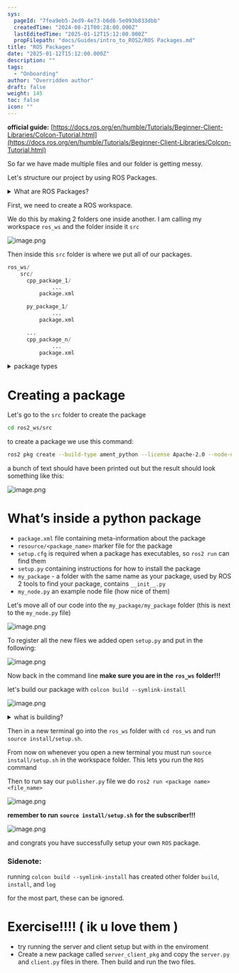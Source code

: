 ```yaml
---
sys:
  pageId: "7fea9eb5-2ed9-4e73-b6d6-5e093b833dbb"
  createdTime: "2024-08-21T00:28:00.000Z"
  lastEditedTime: "2025-01-12T15:12:00.000Z"
  propFilepath: "docs/Guides/intro_to_ROS2/ROS Packages.md"
title: "ROS Packages"
date: "2025-01-12T15:12:00.000Z"
description: ""
tags:
  - "Onboarding"
author: "Overridden author"
draft: false
weight: 145
toc: false
icon: ""
---
```


**official guide:** [https://docs.ros.org/en/humble/Tutorials/Beginner-Client-Libraries/Colcon-Tutorial.html](https://docs.ros.org/en/humble/Tutorials/Beginner-Client-Libraries/Colcon-Tutorial.html)

So far we have made multiple files and our folder is getting messy.

Let's structure our project by using ROS Packages.

<details>

<summary>What are ROS Packages?</summary>

ROS Packages are, as the name implies, packages of code that are highly sharable between ROS developers.

They consist of a folder, `package.xml` file, and source code

```python
      cpp_package_1/
		      ... imagine much code files here ..
          package.xml
```

</details>

First, we need to create a ROS workspace.

We do this by making 2 folders one inside another. I am calling my workspace `ros_ws` and the folder inside it `src`

![image.png](https://prod-files-secure.s3.us-west-2.amazonaws.com/d518164a-d88e-44d1-a4ee-3adb3bd8bce0/70706947-fd18-4537-a67b-e12946812d31/image.png?X-Amz-Algorithm=AWS4-HMAC-SHA256&X-Amz-Content-Sha256=UNSIGNED-PAYLOAD&X-Amz-Credential=ASIAZI2LB4663OYSGRFX%2F20250623%2Fus-west-2%2Fs3%2Faws4_request&X-Amz-Date=20250623T140949Z&X-Amz-Expires=3600&X-Amz-Security-Token=IQoJb3JpZ2luX2VjEB0aCXVzLXdlc3QtMiJIMEYCIQCdu6XLIqtsGJ36sCtx3p0zuMpagtn9SgBzv%2BjaMKrFUwIhAMdSayZmZhLolyiH82kBTzpNXngR4ZKLD1bRT%2BsTB80tKv8DCBYQABoMNjM3NDIzMTgzODA1IgwjrbMWDmuQcYHQ%2BZ0q3AMu2i1AMwE4%2BXdFXlmd5g%2FlT2xS9MdELEeFDrfWW5b2gFYDRBv9%2BDdNgtEn%2Fj2DBkfh%2BUY%2F7X%2Bymten8CXjzP5FlSXBNcE6krw9ZR%2FJFZZF9r6XtON2kIqbECfK%2FV9H4noXSpYZluQQHDrJHT6LXU4G%2BJQRnqs18uEE60UfqZ2qfQaTDtKtJUKXGsBecOgcbleLakPK%2FT%2B3hDYnpyygiACel%2Fj16swnTCdNRxhM94LEhhPk3OzksfjFEx8luCUbJdCFpnBfg5n3XafQizh2qzJbDZR5pqspcq1cYNZe5Z0J7d4pd6aKSOGqoJfVMIoax0Da2WnyMZSLL4Jh1RYI5Dvmmum2hyWZlCWNEReYOCqNsn%2B%2Fh5zZrxxRZUsMOLLmP4LR5oqExE31EhIhsw7RUlZJ2uNeAHlUwcq6FKaDJBCrrAzVqDY4grBpqNeiD5zqpm3Wltjb5StP5%2B2UEUHWGXF1kNavFoo%2BJ%2BlpZtLa5WCE8N8Pc0JN59QYVUVFwssw0PDGFkbzAzJ4WBDmccwL7zqyxoXwL%2BjHLq7kbawLry5fvuXkZvCJhGV0AtlgQfc%2Bgoxuzm8vWwqc%2FbvA0F15VgnRDrrnYfbRAXGoN2mYYJj6%2FYuh4xPMZKja1cPWezDnjuXCBjqkATXskCsWjJZKELARFcanajkj8QYwGyLlP9KDpoDaJH3%2FsJY7%2BYcJKwcco85nIedhjSOx%2FdkkAnuSmopKwLDOg96173clCyyxd5NuAYNkCErOp%2BGfgAaMqbuiUBxx191UYPwcZcylT%2BoN7fMspjfo0c%2FngXmnyzQctw3O5eoV%2BdunxxVNuN1fDS1V77%2B80xPIG%2F8AO55oEiswlaj8HUAp9LmvM%2B54&X-Amz-Signature=ca690cbe42598097b0b06a5cfb0762261b0ed58afb527d1553c1f053d8545410&X-Amz-SignedHeaders=host&x-amz-checksum-mode=ENABLED&x-id=GetObject)

Then inside this `src` folder is where we put all of our packages.

```python
ros_ws/
    src/
      cpp_package_1/
		      ...
          package.xml

      py_package_1/
		      ...
          package.xml

      ...
      cpp_package_n/
		      ...
          package.xml

```

<details>

<summary>package types</summary>

packages can be either `C++` or python.

the intern file structure is different for each but for this guide we will stick to creating python packages

</details>

# Creating a package

Let's go to the `src` folder to create the package

```bash
cd ros2_ws/src
```

to create a package we use this command:

```bash
ros2 pkg create --build-type ament_python --license Apache-2.0 --node-name my_node my_package
```

a bunch of text should have been printed out but the result should look something like this:

![image.png](https://prod-files-secure.s3.us-west-2.amazonaws.com/d518164a-d88e-44d1-a4ee-3adb3bd8bce0/e6cf1e3f-8512-4a3e-b131-079f800bf3e8/image.png?X-Amz-Algorithm=AWS4-HMAC-SHA256&X-Amz-Content-Sha256=UNSIGNED-PAYLOAD&X-Amz-Credential=ASIAZI2LB4663OYSGRFX%2F20250623%2Fus-west-2%2Fs3%2Faws4_request&X-Amz-Date=20250623T140949Z&X-Amz-Expires=3600&X-Amz-Security-Token=IQoJb3JpZ2luX2VjEB0aCXVzLXdlc3QtMiJIMEYCIQCdu6XLIqtsGJ36sCtx3p0zuMpagtn9SgBzv%2BjaMKrFUwIhAMdSayZmZhLolyiH82kBTzpNXngR4ZKLD1bRT%2BsTB80tKv8DCBYQABoMNjM3NDIzMTgzODA1IgwjrbMWDmuQcYHQ%2BZ0q3AMu2i1AMwE4%2BXdFXlmd5g%2FlT2xS9MdELEeFDrfWW5b2gFYDRBv9%2BDdNgtEn%2Fj2DBkfh%2BUY%2F7X%2Bymten8CXjzP5FlSXBNcE6krw9ZR%2FJFZZF9r6XtON2kIqbECfK%2FV9H4noXSpYZluQQHDrJHT6LXU4G%2BJQRnqs18uEE60UfqZ2qfQaTDtKtJUKXGsBecOgcbleLakPK%2FT%2B3hDYnpyygiACel%2Fj16swnTCdNRxhM94LEhhPk3OzksfjFEx8luCUbJdCFpnBfg5n3XafQizh2qzJbDZR5pqspcq1cYNZe5Z0J7d4pd6aKSOGqoJfVMIoax0Da2WnyMZSLL4Jh1RYI5Dvmmum2hyWZlCWNEReYOCqNsn%2B%2Fh5zZrxxRZUsMOLLmP4LR5oqExE31EhIhsw7RUlZJ2uNeAHlUwcq6FKaDJBCrrAzVqDY4grBpqNeiD5zqpm3Wltjb5StP5%2B2UEUHWGXF1kNavFoo%2BJ%2BlpZtLa5WCE8N8Pc0JN59QYVUVFwssw0PDGFkbzAzJ4WBDmccwL7zqyxoXwL%2BjHLq7kbawLry5fvuXkZvCJhGV0AtlgQfc%2Bgoxuzm8vWwqc%2FbvA0F15VgnRDrrnYfbRAXGoN2mYYJj6%2FYuh4xPMZKja1cPWezDnjuXCBjqkATXskCsWjJZKELARFcanajkj8QYwGyLlP9KDpoDaJH3%2FsJY7%2BYcJKwcco85nIedhjSOx%2FdkkAnuSmopKwLDOg96173clCyyxd5NuAYNkCErOp%2BGfgAaMqbuiUBxx191UYPwcZcylT%2BoN7fMspjfo0c%2FngXmnyzQctw3O5eoV%2BdunxxVNuN1fDS1V77%2B80xPIG%2F8AO55oEiswlaj8HUAp9LmvM%2B54&X-Amz-Signature=ab1e987c4bd12e3123e1026a984ea50c6d600ba3395a799f5853fbecc9d33171&X-Amz-SignedHeaders=host&x-amz-checksum-mode=ENABLED&x-id=GetObject)

# What’s inside a python package

- `package.xml` file containing meta-information about the package
- `resource/<package_name>` marker file for the package
- `setup.cfg` is required when a package has executables, so `ros2 run` can find them
- `setup.py` containing instructions for how to install the package
- `my_package` - a folder with the same name as your package, used by ROS 2 tools to find your package, contains `__init__.py`
- `my_node.py` an example node file (how nice of them)

Let's move all of our code into the `my_package/my_package` folder (this is next to the `my_node.py` file)

![image.png](https://prod-files-secure.s3.us-west-2.amazonaws.com/d518164a-d88e-44d1-a4ee-3adb3bd8bce0/9ce58f11-0da9-4d3e-b86d-506a9685d378/image.png?X-Amz-Algorithm=AWS4-HMAC-SHA256&X-Amz-Content-Sha256=UNSIGNED-PAYLOAD&X-Amz-Credential=ASIAZI2LB4663OYSGRFX%2F20250623%2Fus-west-2%2Fs3%2Faws4_request&X-Amz-Date=20250623T140949Z&X-Amz-Expires=3600&X-Amz-Security-Token=IQoJb3JpZ2luX2VjEB0aCXVzLXdlc3QtMiJIMEYCIQCdu6XLIqtsGJ36sCtx3p0zuMpagtn9SgBzv%2BjaMKrFUwIhAMdSayZmZhLolyiH82kBTzpNXngR4ZKLD1bRT%2BsTB80tKv8DCBYQABoMNjM3NDIzMTgzODA1IgwjrbMWDmuQcYHQ%2BZ0q3AMu2i1AMwE4%2BXdFXlmd5g%2FlT2xS9MdELEeFDrfWW5b2gFYDRBv9%2BDdNgtEn%2Fj2DBkfh%2BUY%2F7X%2Bymten8CXjzP5FlSXBNcE6krw9ZR%2FJFZZF9r6XtON2kIqbECfK%2FV9H4noXSpYZluQQHDrJHT6LXU4G%2BJQRnqs18uEE60UfqZ2qfQaTDtKtJUKXGsBecOgcbleLakPK%2FT%2B3hDYnpyygiACel%2Fj16swnTCdNRxhM94LEhhPk3OzksfjFEx8luCUbJdCFpnBfg5n3XafQizh2qzJbDZR5pqspcq1cYNZe5Z0J7d4pd6aKSOGqoJfVMIoax0Da2WnyMZSLL4Jh1RYI5Dvmmum2hyWZlCWNEReYOCqNsn%2B%2Fh5zZrxxRZUsMOLLmP4LR5oqExE31EhIhsw7RUlZJ2uNeAHlUwcq6FKaDJBCrrAzVqDY4grBpqNeiD5zqpm3Wltjb5StP5%2B2UEUHWGXF1kNavFoo%2BJ%2BlpZtLa5WCE8N8Pc0JN59QYVUVFwssw0PDGFkbzAzJ4WBDmccwL7zqyxoXwL%2BjHLq7kbawLry5fvuXkZvCJhGV0AtlgQfc%2Bgoxuzm8vWwqc%2FbvA0F15VgnRDrrnYfbRAXGoN2mYYJj6%2FYuh4xPMZKja1cPWezDnjuXCBjqkATXskCsWjJZKELARFcanajkj8QYwGyLlP9KDpoDaJH3%2FsJY7%2BYcJKwcco85nIedhjSOx%2FdkkAnuSmopKwLDOg96173clCyyxd5NuAYNkCErOp%2BGfgAaMqbuiUBxx191UYPwcZcylT%2BoN7fMspjfo0c%2FngXmnyzQctw3O5eoV%2BdunxxVNuN1fDS1V77%2B80xPIG%2F8AO55oEiswlaj8HUAp9LmvM%2B54&X-Amz-Signature=eb337c9c206683a1d31f1b157ad3fdc79d9f7d56ba5121a82111298820ce66ae&X-Amz-SignedHeaders=host&x-amz-checksum-mode=ENABLED&x-id=GetObject)

To register all the new files we added open `setup.py` and put in the following:

![image.png](https://prod-files-secure.s3.us-west-2.amazonaws.com/d518164a-d88e-44d1-a4ee-3adb3bd8bce0/1cd7c262-4cae-4496-9d75-c178537d24a2/image.png?X-Amz-Algorithm=AWS4-HMAC-SHA256&X-Amz-Content-Sha256=UNSIGNED-PAYLOAD&X-Amz-Credential=ASIAZI2LB4663OYSGRFX%2F20250623%2Fus-west-2%2Fs3%2Faws4_request&X-Amz-Date=20250623T140949Z&X-Amz-Expires=3600&X-Amz-Security-Token=IQoJb3JpZ2luX2VjEB0aCXVzLXdlc3QtMiJIMEYCIQCdu6XLIqtsGJ36sCtx3p0zuMpagtn9SgBzv%2BjaMKrFUwIhAMdSayZmZhLolyiH82kBTzpNXngR4ZKLD1bRT%2BsTB80tKv8DCBYQABoMNjM3NDIzMTgzODA1IgwjrbMWDmuQcYHQ%2BZ0q3AMu2i1AMwE4%2BXdFXlmd5g%2FlT2xS9MdELEeFDrfWW5b2gFYDRBv9%2BDdNgtEn%2Fj2DBkfh%2BUY%2F7X%2Bymten8CXjzP5FlSXBNcE6krw9ZR%2FJFZZF9r6XtON2kIqbECfK%2FV9H4noXSpYZluQQHDrJHT6LXU4G%2BJQRnqs18uEE60UfqZ2qfQaTDtKtJUKXGsBecOgcbleLakPK%2FT%2B3hDYnpyygiACel%2Fj16swnTCdNRxhM94LEhhPk3OzksfjFEx8luCUbJdCFpnBfg5n3XafQizh2qzJbDZR5pqspcq1cYNZe5Z0J7d4pd6aKSOGqoJfVMIoax0Da2WnyMZSLL4Jh1RYI5Dvmmum2hyWZlCWNEReYOCqNsn%2B%2Fh5zZrxxRZUsMOLLmP4LR5oqExE31EhIhsw7RUlZJ2uNeAHlUwcq6FKaDJBCrrAzVqDY4grBpqNeiD5zqpm3Wltjb5StP5%2B2UEUHWGXF1kNavFoo%2BJ%2BlpZtLa5WCE8N8Pc0JN59QYVUVFwssw0PDGFkbzAzJ4WBDmccwL7zqyxoXwL%2BjHLq7kbawLry5fvuXkZvCJhGV0AtlgQfc%2Bgoxuzm8vWwqc%2FbvA0F15VgnRDrrnYfbRAXGoN2mYYJj6%2FYuh4xPMZKja1cPWezDnjuXCBjqkATXskCsWjJZKELARFcanajkj8QYwGyLlP9KDpoDaJH3%2FsJY7%2BYcJKwcco85nIedhjSOx%2FdkkAnuSmopKwLDOg96173clCyyxd5NuAYNkCErOp%2BGfgAaMqbuiUBxx191UYPwcZcylT%2BoN7fMspjfo0c%2FngXmnyzQctw3O5eoV%2BdunxxVNuN1fDS1V77%2B80xPIG%2F8AO55oEiswlaj8HUAp9LmvM%2B54&X-Amz-Signature=516d00663a20140ff186856e39b753027cd675b8334a0acd487bccfa4bfa5902&X-Amz-SignedHeaders=host&x-amz-checksum-mode=ENABLED&x-id=GetObject)

Now back in the command line **make sure you are in the** **`ros_ws`** **folder!!!**

let's build our package with `colcon build --symlink-install`

![image.png](https://prod-files-secure.s3.us-west-2.amazonaws.com/d518164a-d88e-44d1-a4ee-3adb3bd8bce0/2f2a0d27-b173-48fd-b189-5f5c0ce65619/image.png?X-Amz-Algorithm=AWS4-HMAC-SHA256&X-Amz-Content-Sha256=UNSIGNED-PAYLOAD&X-Amz-Credential=ASIAZI2LB4663OYSGRFX%2F20250623%2Fus-west-2%2Fs3%2Faws4_request&X-Amz-Date=20250623T140949Z&X-Amz-Expires=3600&X-Amz-Security-Token=IQoJb3JpZ2luX2VjEB0aCXVzLXdlc3QtMiJIMEYCIQCdu6XLIqtsGJ36sCtx3p0zuMpagtn9SgBzv%2BjaMKrFUwIhAMdSayZmZhLolyiH82kBTzpNXngR4ZKLD1bRT%2BsTB80tKv8DCBYQABoMNjM3NDIzMTgzODA1IgwjrbMWDmuQcYHQ%2BZ0q3AMu2i1AMwE4%2BXdFXlmd5g%2FlT2xS9MdELEeFDrfWW5b2gFYDRBv9%2BDdNgtEn%2Fj2DBkfh%2BUY%2F7X%2Bymten8CXjzP5FlSXBNcE6krw9ZR%2FJFZZF9r6XtON2kIqbECfK%2FV9H4noXSpYZluQQHDrJHT6LXU4G%2BJQRnqs18uEE60UfqZ2qfQaTDtKtJUKXGsBecOgcbleLakPK%2FT%2B3hDYnpyygiACel%2Fj16swnTCdNRxhM94LEhhPk3OzksfjFEx8luCUbJdCFpnBfg5n3XafQizh2qzJbDZR5pqspcq1cYNZe5Z0J7d4pd6aKSOGqoJfVMIoax0Da2WnyMZSLL4Jh1RYI5Dvmmum2hyWZlCWNEReYOCqNsn%2B%2Fh5zZrxxRZUsMOLLmP4LR5oqExE31EhIhsw7RUlZJ2uNeAHlUwcq6FKaDJBCrrAzVqDY4grBpqNeiD5zqpm3Wltjb5StP5%2B2UEUHWGXF1kNavFoo%2BJ%2BlpZtLa5WCE8N8Pc0JN59QYVUVFwssw0PDGFkbzAzJ4WBDmccwL7zqyxoXwL%2BjHLq7kbawLry5fvuXkZvCJhGV0AtlgQfc%2Bgoxuzm8vWwqc%2FbvA0F15VgnRDrrnYfbRAXGoN2mYYJj6%2FYuh4xPMZKja1cPWezDnjuXCBjqkATXskCsWjJZKELARFcanajkj8QYwGyLlP9KDpoDaJH3%2FsJY7%2BYcJKwcco85nIedhjSOx%2FdkkAnuSmopKwLDOg96173clCyyxd5NuAYNkCErOp%2BGfgAaMqbuiUBxx191UYPwcZcylT%2BoN7fMspjfo0c%2FngXmnyzQctw3O5eoV%2BdunxxVNuN1fDS1V77%2B80xPIG%2F8AO55oEiswlaj8HUAp9LmvM%2B54&X-Amz-Signature=c2e8c29226c544ca4bf77da5f884afe01fc453d7e0159dcac60bd36d158f0e43&X-Amz-SignedHeaders=host&x-amz-checksum-mode=ENABLED&x-id=GetObject)

<details>

<summary>what is building?</summary>

if you are a CS major at Rose-Hulman you will learn the answer to this in CSSE132

but TLDR; is it combines all the code files into one program that can be run easily 

</details>

Then in a new terminal go into the `ros_ws` folder with `cd ros_ws` and run `source install/setup.sh`. 

From now on whenever you open a new terminal you must run `source install/setup.sh` in the workspace folder. This lets you run the `ROS` command

Then to run say our `publisher.py` file we do `ros2 run <package name> <file_name>`

![image.png](https://prod-files-secure.s3.us-west-2.amazonaws.com/d518164a-d88e-44d1-a4ee-3adb3bd8bce0/4f4b1219-3a44-4632-aa0a-ce3471699f59/image.png?X-Amz-Algorithm=AWS4-HMAC-SHA256&X-Amz-Content-Sha256=UNSIGNED-PAYLOAD&X-Amz-Credential=ASIAZI2LB4663OYSGRFX%2F20250623%2Fus-west-2%2Fs3%2Faws4_request&X-Amz-Date=20250623T140949Z&X-Amz-Expires=3600&X-Amz-Security-Token=IQoJb3JpZ2luX2VjEB0aCXVzLXdlc3QtMiJIMEYCIQCdu6XLIqtsGJ36sCtx3p0zuMpagtn9SgBzv%2BjaMKrFUwIhAMdSayZmZhLolyiH82kBTzpNXngR4ZKLD1bRT%2BsTB80tKv8DCBYQABoMNjM3NDIzMTgzODA1IgwjrbMWDmuQcYHQ%2BZ0q3AMu2i1AMwE4%2BXdFXlmd5g%2FlT2xS9MdELEeFDrfWW5b2gFYDRBv9%2BDdNgtEn%2Fj2DBkfh%2BUY%2F7X%2Bymten8CXjzP5FlSXBNcE6krw9ZR%2FJFZZF9r6XtON2kIqbECfK%2FV9H4noXSpYZluQQHDrJHT6LXU4G%2BJQRnqs18uEE60UfqZ2qfQaTDtKtJUKXGsBecOgcbleLakPK%2FT%2B3hDYnpyygiACel%2Fj16swnTCdNRxhM94LEhhPk3OzksfjFEx8luCUbJdCFpnBfg5n3XafQizh2qzJbDZR5pqspcq1cYNZe5Z0J7d4pd6aKSOGqoJfVMIoax0Da2WnyMZSLL4Jh1RYI5Dvmmum2hyWZlCWNEReYOCqNsn%2B%2Fh5zZrxxRZUsMOLLmP4LR5oqExE31EhIhsw7RUlZJ2uNeAHlUwcq6FKaDJBCrrAzVqDY4grBpqNeiD5zqpm3Wltjb5StP5%2B2UEUHWGXF1kNavFoo%2BJ%2BlpZtLa5WCE8N8Pc0JN59QYVUVFwssw0PDGFkbzAzJ4WBDmccwL7zqyxoXwL%2BjHLq7kbawLry5fvuXkZvCJhGV0AtlgQfc%2Bgoxuzm8vWwqc%2FbvA0F15VgnRDrrnYfbRAXGoN2mYYJj6%2FYuh4xPMZKja1cPWezDnjuXCBjqkATXskCsWjJZKELARFcanajkj8QYwGyLlP9KDpoDaJH3%2FsJY7%2BYcJKwcco85nIedhjSOx%2FdkkAnuSmopKwLDOg96173clCyyxd5NuAYNkCErOp%2BGfgAaMqbuiUBxx191UYPwcZcylT%2BoN7fMspjfo0c%2FngXmnyzQctw3O5eoV%2BdunxxVNuN1fDS1V77%2B80xPIG%2F8AO55oEiswlaj8HUAp9LmvM%2B54&X-Amz-Signature=615d5fac3030fdd3537bb63370f189f43149ce1def2d606f92f263653da7d9f6&X-Amz-SignedHeaders=host&x-amz-checksum-mode=ENABLED&x-id=GetObject)

**remember to run** **`source install/setup.sh`** **for the subscriber!!!**

![image.png](https://prod-files-secure.s3.us-west-2.amazonaws.com/d518164a-d88e-44d1-a4ee-3adb3bd8bce0/02121119-dad4-49ec-8356-c956108b4243/image.png?X-Amz-Algorithm=AWS4-HMAC-SHA256&X-Amz-Content-Sha256=UNSIGNED-PAYLOAD&X-Amz-Credential=ASIAZI2LB4663OYSGRFX%2F20250623%2Fus-west-2%2Fs3%2Faws4_request&X-Amz-Date=20250623T140949Z&X-Amz-Expires=3600&X-Amz-Security-Token=IQoJb3JpZ2luX2VjEB0aCXVzLXdlc3QtMiJIMEYCIQCdu6XLIqtsGJ36sCtx3p0zuMpagtn9SgBzv%2BjaMKrFUwIhAMdSayZmZhLolyiH82kBTzpNXngR4ZKLD1bRT%2BsTB80tKv8DCBYQABoMNjM3NDIzMTgzODA1IgwjrbMWDmuQcYHQ%2BZ0q3AMu2i1AMwE4%2BXdFXlmd5g%2FlT2xS9MdELEeFDrfWW5b2gFYDRBv9%2BDdNgtEn%2Fj2DBkfh%2BUY%2F7X%2Bymten8CXjzP5FlSXBNcE6krw9ZR%2FJFZZF9r6XtON2kIqbECfK%2FV9H4noXSpYZluQQHDrJHT6LXU4G%2BJQRnqs18uEE60UfqZ2qfQaTDtKtJUKXGsBecOgcbleLakPK%2FT%2B3hDYnpyygiACel%2Fj16swnTCdNRxhM94LEhhPk3OzksfjFEx8luCUbJdCFpnBfg5n3XafQizh2qzJbDZR5pqspcq1cYNZe5Z0J7d4pd6aKSOGqoJfVMIoax0Da2WnyMZSLL4Jh1RYI5Dvmmum2hyWZlCWNEReYOCqNsn%2B%2Fh5zZrxxRZUsMOLLmP4LR5oqExE31EhIhsw7RUlZJ2uNeAHlUwcq6FKaDJBCrrAzVqDY4grBpqNeiD5zqpm3Wltjb5StP5%2B2UEUHWGXF1kNavFoo%2BJ%2BlpZtLa5WCE8N8Pc0JN59QYVUVFwssw0PDGFkbzAzJ4WBDmccwL7zqyxoXwL%2BjHLq7kbawLry5fvuXkZvCJhGV0AtlgQfc%2Bgoxuzm8vWwqc%2FbvA0F15VgnRDrrnYfbRAXGoN2mYYJj6%2FYuh4xPMZKja1cPWezDnjuXCBjqkATXskCsWjJZKELARFcanajkj8QYwGyLlP9KDpoDaJH3%2FsJY7%2BYcJKwcco85nIedhjSOx%2FdkkAnuSmopKwLDOg96173clCyyxd5NuAYNkCErOp%2BGfgAaMqbuiUBxx191UYPwcZcylT%2BoN7fMspjfo0c%2FngXmnyzQctw3O5eoV%2BdunxxVNuN1fDS1V77%2B80xPIG%2F8AO55oEiswlaj8HUAp9LmvM%2B54&X-Amz-Signature=41150121d6b8632cc2c5551d285028e460d1ad6c548a94bf3c40c18245297cce&X-Amz-SignedHeaders=host&x-amz-checksum-mode=ENABLED&x-id=GetObject)

and congrats you have successfully setup your own `ROS` package.

### Sidenote:

running `colcon build --symlink-install` has created other folder `build`, `install`, and `log`

for the most part, these can be ignored.

# Exercise!!!! ( ik u love them )

- try running the server and client setup but with in the enviroment
- Create a new package called `server_client_pkg` and copy the `server.py` and `client.py` files in there. Then build and run the two files.
